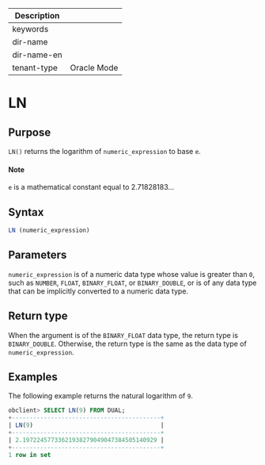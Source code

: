 | Description   |                 |
|---------------|-----------------|
| keywords      |                 |
| dir-name      |                 |
| dir-name-en   |                 |
| tenant-type   | Oracle Mode     |

# LN

## Purpose

`LN()` returns the logarithm of `numeric_expression` to base `e`.

  <main id="notice" type='explain'>
    <h4>Note</h4>
    <p><code>e</code> is a mathematical constant equal to 2.71828183... </p>
  </main>

## Syntax

```sql
LN (numeric_expression)
```

## Parameters

`numeric_expression` is of a numeric data type whose value is greater than `0`, such as `NUMBER`, `FLOAT`, `BINARY_FLOAT`, or `BINARY_DOUBLE`, or is of any data type that can be implicitly converted to a numeric data type.

## Return type

When the argument is of the `BINARY_FLOAT` data type, the return type is `BINARY_DOUBLE`. Otherwise, the return type is the same as the data type of `numeric_expression`.

## Examples

The following example returns the natural logarithm of `9`.

```sql
obclient> SELECT LN(9) FROM DUAL;
+------------------------------------------+
| LN(9)                                    |
+------------------------------------------+
| 2.19722457733621938279049047384505140929 |
+------------------------------------------+
1 row in set
```
